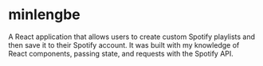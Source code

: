 # minlengbe
A React application that allows users to create custom Spotify playlists and then save it to their Spotify account. It was built with my knowledge of React components, passing state, and requests with the Spotify API.
